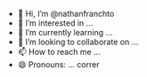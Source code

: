 - 👋 Hi, I’m @nathanfranchto
- 👀 I’m interested in ...
- 🌱 I’m currently learning ...
- 💞️ I’m looking to collaborate on ...
- 📫 How to reach me ...
- 😄 Pronouns: ...
  correr

<!---
nathanfranchto/nathanfranchto is a ✨ special ✨ repository because its `README.md` (this file) appears on your GitHub profile.
You can click the Preview link to take a look at your changes.
--->
